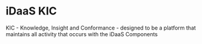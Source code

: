 # iDaaS KIC
KIC - Knowledge, Insight and Conformance - designed to be a platform that maintains all activity that occurs with the iDaaS Components
